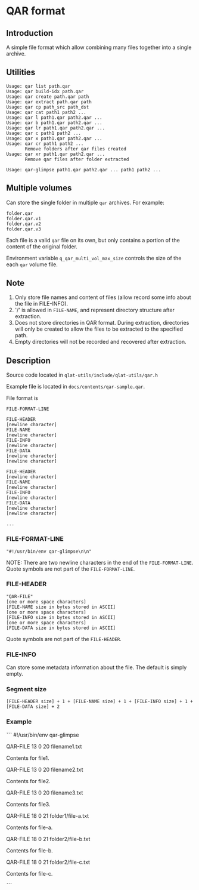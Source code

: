 # QAR format

## Introduction

A simple file format which allow combining many files together into a single archive.

## Utilities

```
Usage: qar list path.qar
Usage: qar build-idx path.qar
Usage: qar create path.qar path
Usage: qar extract path.qar path
Usage: qar cp path_src path_dst
Usage: qar cat path1 path2 ...
Usage: qar l path1.qar path2.qar ...
Usage: qar b path1.qar path2.qar ...
Usage: qar lr path1.qar path2.qar ...
Usage: qar c path1 path2 ...
Usage: qar x path1.qar path2.qar ...
Usage: qar cr path1 path2 ...
       Remove folders after qar files created
Usage: qar xr path1.qar path2.qar ...
       Remove qar files after folder extracted
```

```
Usage: qar-glimpse path1.qar path2.qar ... path1 path2 ...
```

## Multiple volumes

Can store the single folder in multiple `qar` archives. For example:

```
folder.qar
folder.qar.v1
folder.qar.v2
folder.qar.v3
```

Each file is a valid `qar` file on its own, but only contains a portion of the content of the original folder.

Environment variable `q_qar_multi_vol_max_size` controls the size of the each `qar` volume file.

## Note

1. Only store file names and content of files (allow record some info about the file in FILE-INFO).
2. '/' is allowed in `FILE-NAME`, and represent directory structure after extraction.
3. Does not store directories in QAR format. During extraction, directories will only be created to allow the files to be extracted to the specified path.
4. Empty directories will not be recorded and recovered after extraction.

## Description

Source code located in `qlat-utils/include/qlat-utils/qar.h`

Example file is located in `docs/contents/qar-sample.qar`.

File format is

```
FILE-FORMAT-LINE

FILE-HEADER
[newline character]
FILE-NAME
[newline character]
FILE-INFO
[newline character]
FILE-DATA
[newline character]
[newline character]

FILE-HEADER
[newline character]
FILE-NAME
[newline character]
FILE-INFO
[newline character]
FILE-DATA
[newline character]
[newline character]

...

```

### FILE-FORMAT-LINE

```
"#!/usr/bin/env qar-glimpse\n\n"
```

NOTE: There are two newline characters in the end of the `FILE-FORMAT-LINE`.
Quote symbols are not part of the `FILE-FORMAT-LINE`.

### FILE-HEADER

```
"QAR-FILE"
[one or more space characters]
[FILE-NAME size in bytes stored in ASCII]
[one or more space characters]
[FILE-INFO size in bytes stored in ASCII]
[one or more space characters]
[FILE-DATA size in bytes stored in ASCII]
```

Quote symbols are not part of the `FILE-HEADER`.

### FILE-INFO

Can store some metadata information about the file. The default is simply empty.

### Segment size

```
[FILE-HEADER size] + 1 + [FILE-NAME size] + 1 + [FILE-INFO size] + 1 + [FILE-DATA size] + 2
```

### Example

ˋˋˋ
#!/usr/bin/env qar-glimpse

QAR-FILE 13 0 20
filename1.txt

Contents for file1.


QAR-FILE 13 0 20
filename2.txt

Contents for file2.


QAR-FILE 13 0 20
filename3.txt

Contents for file3.


QAR-FILE 18 0 21
folder1/file-a.txt

Contents for file-a.


QAR-FILE 18 0 21
folder2/file-b.txt

Contents for file-b.


QAR-FILE 18 0 21
folder2/file-c.txt

Contents for file-c.


ˋˋˋ
